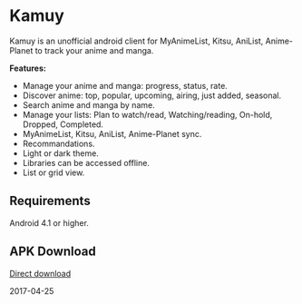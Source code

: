 # Kamuy
Kamuy is an unofficial android client for MyAnimeList, Kitsu, AniList, Anime-Planet to track your anime and manga.

**Features:**
* Manage your anime and manga: progress, status, rate.
* Discover anime: top, popular, upcoming, airing, just added, seasonal.
* Search anime and manga by name.
* Manage your lists: Plan to watch/read, Watching/reading, On-hold, Dropped, Completed.
* MyAnimeList, Kitsu, AniList, Anime-Planet sync.
* Recommandations.
* Light or dark theme.
* Libraries can be accessed offline.
* List or grid view.

## Requirements
Android 4.1 or higher.


## APK Download
[Direct download](https://github.com/cylonu87/kamuy/releases)

2017-04-25

